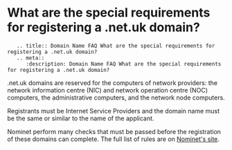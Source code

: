 # What are the special requirements for registering a .net.uk domain?

```eval_rst
   .. title:: Domain Name FAQ What are the special requirements for registering a .net.uk domain?
   .. meta::
      :description: Domain Name FAQ What are the special requirements for registering a .net.uk domain?
```


.net.uk domains are reserved for the computers of network providers: the network information centre (NIC) and network operation centre (NOC) computers, the administrative computers, and the network node computers.


Registrants must be Internet Service Providers and the domain name must be the same or similar to the name of the applicant.


Nominet perform many checks that must be passed before the registration of these domains can complete. The full list of rules are on [Nominet's site](http://www.nominet.org.uk/uk-domain-names/registering-uk-domain/choosing-domain-name/rules).


 

